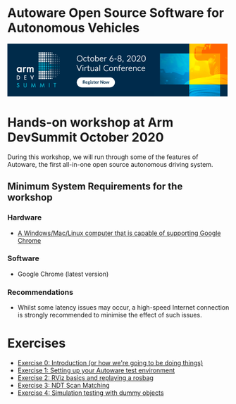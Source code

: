 # Autoware Open Source Software for Autonomous Vehicles
<a href="https://devsummit.arm.com/"><img src="Arm-DevSummit-EmailBanner-500x120-1A.png" alt="ARM Dev Summit Logo"></a>

# Hands-on workshop at Arm DevSummit October 2020
During this workshop, we will run through some of the features of Autoware, the first all-in-one open source autonomous driving system.

## Minimum System Requirements for the workshop
### Hardware
 - [A Windows/Mac/Linux computer that is capable of supporting Google Chrome](https://support.google.com/chrome/a/answer/7100626?hl=en)

### Software
 - Google Chrome (latest version)

### Recommendations
- Whilst some latency issues may occur, a high-speed Internet connection is strongly recommended to minimise the effect of such issues.

# Exercises
- [Exercise 0: Introduction (or how we're going to be doing things)](exercises/exercise0.md)
- [Exercise 1: Setting up your Autoware test environment](exercises/exercise1.md)
- [Exercise 2: RViz basics and replaying a rosbag](exercises/exercise2.md)
- [Exercise 3: NDT Scan Matching](exercises/exercise3.md)
- [Exercise 4: Simulation testing with dummy objects](exercises/exercise4.md)
